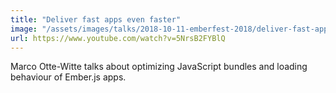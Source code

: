 ```yaml
---
title: "Deliver fast apps even faster"
image: "/assets/images/talks/2018-10-11-emberfest-2018/deliver-fast-apps-even-faster.png"
url: https://www.youtube.com/watch?v=5NrsB2FYBlQ
---
```


Marco Otte-Witte talks about optimizing JavaScript bundles and loading
behaviour of Ember.js apps.